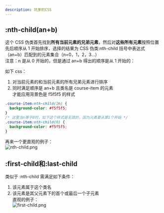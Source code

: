```yaml
---
description: 坑爹的CSS
---
```


## :nth-child(an+b)

这个 CSS 伪类首先找到**所有当前元素的兄弟元素**，然后对**这些所有元素**按照位置先后顺序从 1 开始排序，选择的结果为 CSS 伪类:nth-child 括号中表达式（an+b）匹配到的元素集合（n=0，1，2，3...）  
注意：n 是从 0 开始的，但是通过 an+b 得出的顺序是从 1 开始的：

如下 css：

1. 对当前元素的和当前元素的所有兄弟元素进行排序
2. 同时满足顺序是 an+b 且类名是 course-item 的元素  
   才能应用背景色是 f5f5f5 的样式

```css
.course-item:nth-child(2n) {
  background-color: #f5f5f5;
}
/* 这里当n等于0时，如下这个样式是无效的，因为元素要从第1个开始 */
.course-item:nth-child(0) {
  background-color: #f5f5f5;
}
```
再来一个更直观的例子：  
![nth-child.png](https://i.loli.net/2020/11/24/Z3nCsTNDeUL4XKt.png)

## :first-child和:last-child
类似于 :nth-child 需满足如下条件：  
1. 该元素属于这个类名  
2. 该元素是其父元素下的首个或最后一个子元素  
直观的例子：  
![first-child.png](https://i.loli.net/2020/11/24/TkSg9hw43CWbXPv.png)
